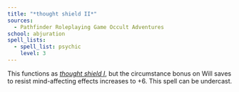 ```yaml
---
title: "*thought shield II*"
sources:
  - Pathfinder Roleplaying Game Occult Adventures
school: abjuration
spell_lists:
  - spell_list: psychic
    level: 3
---
```


This functions as [*thought shield I*](/spells/thought-shield-i/), but the circumstance bonus on Will saves to resist mind-affecting effects increases to +6. This spell can be undercast.
